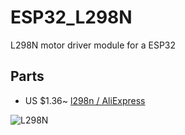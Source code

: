 # ESP32_L298N
L298N motor driver module for a ESP32

## Parts
* US $1.36~ [l298n / AliExpress](https://www.aliexpress.com/wholesale?SearchText=l298n)

![L298N](https://lh3.googleusercontent.com/WAjpIYztqz08ATUzdiazOUND1g9Gnyb3GJ8UedfMShj2_W10j8fXIHcG5r_MSL2jyvbBfvw4PvgnPyWiU41laFI_Aup1gGFmaSr1jQWaYNsH3doXt7jv8FEfbXq9SlXYGTHFqDZQMQ)
